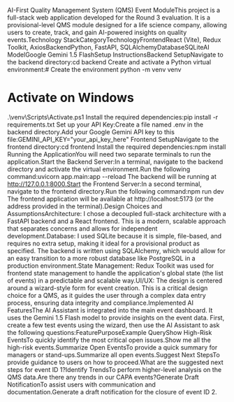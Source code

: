 AI-First Quality Management System (QMS) Event ModuleThis project is a full-stack web application developed for the Round 3 evaluation. It is a provisional-level QMS module designed for a life science company, allowing users to create, track, and gain AI-powered insights on quality events.Technology StackCategoryTechnologyFrontendReact (Vite), Redux Toolkit, AxiosBackendPython, FastAPI, SQLAlchemyDatabaseSQLiteAI ModelGoogle Gemini 1.5 FlashSetup InstructionsBackend SetupNavigate to the backend directory:cd backend
Create and activate a Python virtual environment:# Create the environment
python -m venv venv
# Activate on Windows
.\venv\Scripts\Activate.ps1
Install the required dependencies:pip install -r requirements.txt
Set up your API Key:Create a file named .env in the backend directory.Add your Google Gemini API key to this file:GEMINI_API_KEY="your_api_key_here"
Frontend SetupNavigate to the frontend directory:cd frontend
Install the required dependencies:npm install
Running the ApplicationYou will need two separate terminals to run the application.Start the Backend Server:In a terminal, navigate to the backend directory and activate the virtual environment.Run the following command:uvicorn app.main:app --reload
The backend will be running at http://127.0.0.1:8000.Start the Frontend Server:In a second terminal, navigate to the frontend directory.Run the following command:npm run dev
The frontend application will be available at http://localhost:5173 (or the address provided in the terminal).Design Choices and AssumptionsArchitecture: I chose a decoupled full-stack architecture with a FastAPI backend and a React frontend. This is a modern, scalable approach that separates concerns and allows for independent development.Database: I used SQLite because it is simple, file-based, and requires no extra setup, making it ideal for a provisional product as specified. The backend is written using SQLAlchemy, which would allow for an easy transition to a more robust database like PostgreSQL in a production environment.State Management: Redux Toolkit was used for frontend state management to handle the application's global state (the list of events) in a predictable and scalable way.UI/UX: The design is centered around a wizard-style form for event creation. This is a critical design choice for a QMS, as it guides the user through a complex data entry process, ensuring data integrity and compliance.Implemented AI FeaturesThe AI Assistant is integrated into the main event dashboard. It uses the Gemini 1.5 Flash model to provide insights on the event data. First, create a few test events using the wizard, then use the AI Assistant to ask the following questions:FeaturePurposeExample QueryShow High-Risk EventsTo quickly identify the most critical open issues.Show me all the high-risk events.Summarize Open EventsTo provide a quick summary for managers or stand-ups.Summarize all open events.Suggest Next StepsTo provide guidance to users on how to proceed.What are the suggested next steps for event ID 1?Identify TrendsTo perform higher-level analysis on the QMS data.Are there any trends in our CAPA events?Generate Draft NotificationTo assist users with communication and documentation.Generate a draft notification for the closure of event ID 2.
